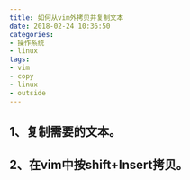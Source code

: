 ```yaml
---
title: 如何从vim外拷贝并复制文本
date: 2018-02-24 10:36:50
categories:
- 操作系统
- linux
tags:
- vim
- copy
- linux
- outside
---
```

## 1、复制需要的文本。
## 2、在vim中按shift+Insert拷贝。
